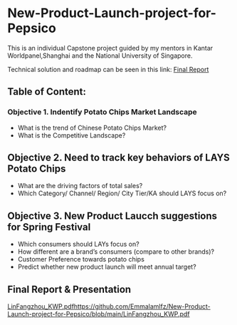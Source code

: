 # New-Product-Launch-project-for-Pepsico
This is an individual Capstone project guided by my mentors in Kantar Worldpanel,Shanghai and the National University of Singapore.

Technical solution and roadmap can be seen in this link: [Final Report](https://github.com/Emmalamlfz/New-Product-Launch-project-for-Pepsico/blob/main/LinFangzhou_KWP.pdf)

## Table of Content:








### Objective 1. Indentify Potato Chips Market Landscape
- What is the trend of Chinese Potato Chips Market?
- What is the Competitive Landscape? 

## Objective 2. Need to track key behaviors of LAYS Potato Chips
- What are the driving factors of total sales?
- Which Category/ Channel/ Region/ City Tier/KA should LAYS focus on?

## Objective 3. New Product Laucch suggestions for Spring Festival
- Which consumers should LAYs focus on? 
- How different are a brand’s consumers (compare to other brands)?
- Customer Preference towards potato chips
- Predict whether new product launch will meet annual target?


## Final Report & Presentation
[LinFangzhou_KWP.pdf](https://github.com/Emmalamlfz/New-Product-Launch-project-for-Pepsico/blob/main/LinFangzhou_KWP.pdf)https://github.com/Emmalamlfz/New-Product-Launch-project-for-Pepsico/blob/main/LinFangzhou_KWP.pdf
